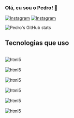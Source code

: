 ### Olá, eu sou o Pedro! 🤝

[![Instagram](https://img.shields.io/badge/Instagram-E4405F?style=for-the-badge&logo=instagram&logoColor=white)](www.instagram.com/pdro_hnrique)
[![Instagram](https://img.shields.io/badge/Gmail-D14836?style=for-the-badge&logo=gmail&logoColor=white)](mailto:pedro.santos2@escolar.ifrn.edu.br)

![Pedro's GitHub stats](https://github-readme-stats.vercel.app/api?username=pdrohnrique&show_icons=true&theme=dark)

## Tecnologias que uso

<div style="display: inline_block"><br/>
<img align="center" alt="html5" src="https://img.shields.io/badge/C%23-239120?style=for-the-badge&logo=c-sharp&logoColor=white"/>
</div>
<div style="display: inline_block"><br/>
<img align="center" alt="html5" src="https://img.shields.io/badge/Unity-100000?style=for-the-badge&logo=unity&logoColor=white"/>
</div>
<div style="display: inline_block"><br/>
<img align="center" alt="html5" src="https://img.shields.io/badge/blender-%23F5792A.svg?style=for-the-badge&logo=blender&logoColor=white"/>
</div>
<div style="display: inline_block"><br/>
<img align="center" alt="html5" src="https://img.shields.io/badge/Inkscape-000000?style=for-the-badge&logo=Inkscape&logoColor=white"/>
</div>
<div style="display: inline_block"><br/>
<img align="center" alt="html5" src="https://img.shields.io/badge/gimp-5C5543?style=for-the-badge&logo=gimp&logoColor=white"/>
</div>
<div style="display: inline_block"><br/>
<img align="center" alt="html5" src="https://img.shields.io/badge/Krita-203759?style=for-the-badge&logo=krita&logoColor=EEF37B"/>
</div>
